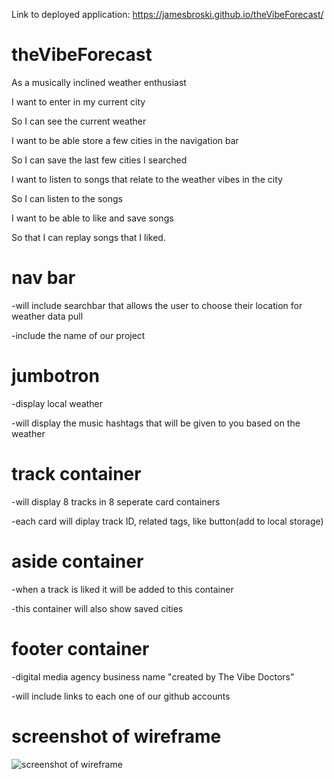 Link to deployed application: https://jamesbroski.github.io/theVibeForecast/

# theVibeForecast

As a musically inclined weather enthusiast

I want to enter in my current city

So I can see the current weather

I want to be able store a few cities in the navigation bar

So I can save the last few cities I searched

I want to listen to songs that relate to the weather vibes in the city

So I can listen to the songs

I want to be able to like and save songs

So that I can replay songs that I liked.

# nav bar

-will include searchbar that allows the user to choose their location for weather data pull

-include the name of our project

# jumbotron

-display local weather

-will display the music hashtags that will be given to you based on the weather

# track container

-will display 8 tracks in 8 seperate card containers

-each card will diplay track ID, related tags, like button(add to local storage)

# aside container

-when a track is liked it will be added to this container

-this container will also show saved cities

# footer container

-digital media agency business name "created by The Vibe Doctors"

-will include links to each one of our github accounts

# screenshot of wireframe

![screenshot of wireframe](./assets/images/wireframe.png)

